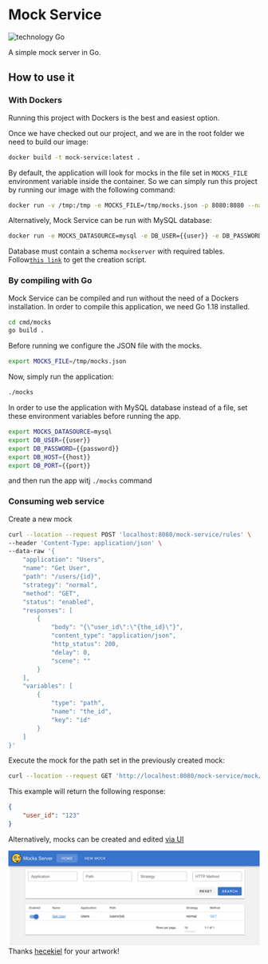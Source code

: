 # Mock Service

![technology Go](https://img.shields.io/badge/technology-go-blue.svg)

A simple mock server in Go.

## How to use it

### With Dockers

Running this project with Dockers is the best and easiest option.

Once we have checked out our project, and we are in the root folder we need to build our image:

```sh
docker build -t mock-service:latest . 
```

By default, the application will look for mocks in the file set in `MOCKS_FILE` environment variable inside the container. So we can simply run this project by running our image with the following command:

```sh
docker run -v /tmp:/tmp -e MOCKS_FILE=/tmp/mocks.json -p 8080:8080 --name mock-service mock-service
```

Alternatively, Mock Service can be run with MySQL database:
```sh
docker run -e MOCKS_DATASOURCE=mysql -e DB_USER={{user}} -e DB_PASSWORD={{password}} - DB_HOST={{host}} -e DB_PORT={{port}} -p 8080:8080 --name mock-service mock-service
```
Database must contain a schema `mockserver` with required tables. Follow[`this link`](https://github.com/nicopozo/mockserver/blob/master/scripts/init.sql "Init sql script") to get the creation script.

### By compiling with Go
Mock Service can be compiled and run without the need of a Dockers installation. In order to compile this application, we need Go 1.18 installed.

```sh
cd cmd/mocks 
go build .
```

Before running we configure the JSON file with the mocks.

```sh
export MOCKS_FILE=/tmp/mocks.json
```

Now, simply run the application:

```sh
./mocks
```

In order to use the application with MySQL database instead of a file, set these environment variables before running the app.

```sh
export MOCKS_DATASOURCE=mysql
export DB_USER={{user}}
export DB_PASSWORD={{password}} 
export DB_HOST={{host}}
export DB_PORT={{port}}
```

and then run the app witj `./mocks` command

### Consuming web service

Create a new mock

```sh
curl --location --request POST 'localhost:8080/mock-service/rules' \
--header 'Content-Type: application/json' \
--data-raw '{
    "application": "Users",
    "name": "Get User",
    "path": "/users/{id}",
    "strategy": "normal",
    "method": "GET",
    "status": "enabled",
    "responses": [
        {
            "body": "{\"user_id\":\"{the_id}\"}",
            "content_type": "application/json",
            "http_status": 200,
            "delay": 0,
            "scene": ""
        }
    ],
    "variables": [
        {
            "type": "path",
            "name": "the_id",
            "key": "id"
        }
    ]
}'
```

Execute the mock for the path set in the previously created mock:
```sh
curl --location --request GET 'http://localhost:8080/mock-service/mock/users/123'
```

This example will return the following response:
```json
{
    "user_id": "123"
}
```

Alternatively, mocks can be created and edited [via UI](http://localhost:8080/mock-service/admin/#/)

![UI](https://raw.githubusercontent.com/nicopozo/mockserver/master/assets/ui.png)
Thanks [hecekiel](https://github.com/hecekiel) for your artwork!
